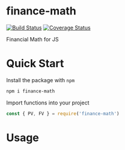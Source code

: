 # finance-math

[![Build Status](https://travis-ci.com/ticklepoke/finance-math.svg?branch=master)](https://travis-ci.com/ticklepoke/finance-math) [![Coverage Status](https://coveralls.io/repos/github/ticklepoke/finance-math/badge.svg?branch=master)](https://coveralls.io/github/ticklepoke/finance-math?branch=master)

Financial Math for JS

# Quick Start
Install the package with `npm`

```sh
npm i finance-math
```

Import functions into your project

```javascript
const { PV, FV } = require('finance-math')
```

# Usage

